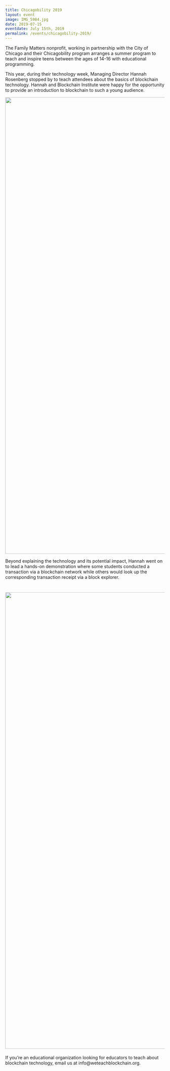 ```yaml
---
title: Chicagobility 2019
layout: event
image: IMG_5984.jpg
date: 2019-07-15
eventdate: July 15th, 2019
permalink: /events/chicagobility-2019/
---
```

<span style="font-weight: 400;">The Family Matters nonprofit, working in partnership with the City of Chicago and their Chicagobility program arranges a summer program to teach and inspire teens between the ages of 14-16 with educational programming.
</span>

This year, during their technology week, Managing Director Hannah Rosenberg stopped by to teach attendees about the basics of blockchain technology. Hannah and Blockchain Institute were happy for the opportunity to provide an introduction to blockchain to such a young audience.

<img class="alignnone size-full wp-image-11591" src="https://theblockchaininstitute.org/wp-content/uploads/2019/07/IMG_6013-1.jpg" alt="" width="2160" height="1440" />

Beyond explaining the technology and its potential impact, Hannah went on to lead a hands-on demonstration where some students conducted a transaction via a blockchain network while others would look up the corresponding transaction receipt via a block explorer.
<h1><b><img class="alignnone size-full wp-image-11629" src="https://theblockchaininstitute.org/wp-content/uploads/2019/07/IMG_5984-450x300.jpg" alt="" width="2160" height="1440" />
</b></h1>
If you’re an educational organization looking for educators to teach about blockchain technology, email us at info@weteachblockchain.org.
